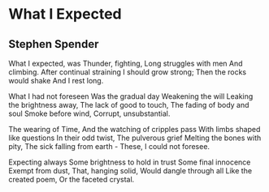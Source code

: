 # What I Expected
## Stephen Spender
What I expected, was
Thunder, fighting,
Long struggles with men
And climbing.
After continual straining
I should grow strong;
Then the rocks would shake
And I rest long.

What I had not foreseen
Was the gradual day
Weakening the will
Leaking the brightness away,
The lack of good to touch,
The fading of body and soul
Smoke before wind,
Corrupt, unsubstantial.

The wearing of Time,
And the watching of cripples pass
With limbs shaped like questions
In their odd twist,
The pulverous grief
Melting the bones with pity,
The sick falling from earth -
These, I could not foresee.

Expecting always
Some brightness to hold in trust
Some final innocence
Exempt from dust,
That, hanging solid,
Would dangle through all
Like the created poem,
Or the faceted crystal.